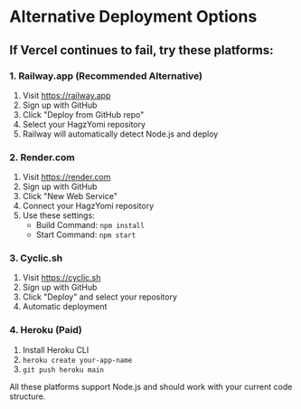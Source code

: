 # Alternative Deployment Options

## If Vercel continues to fail, try these platforms:

### 1. Railway.app (Recommended Alternative)
1. Visit https://railway.app
2. Sign up with GitHub
3. Click "Deploy from GitHub repo"
4. Select your HagzYomi repository
5. Railway will automatically detect Node.js and deploy

### 2. Render.com
1. Visit https://render.com
2. Sign up with GitHub
3. Click "New Web Service"
4. Connect your HagzYomi repository
5. Use these settings:
   - Build Command: `npm install`
   - Start Command: `npm start`

### 3. Cyclic.sh
1. Visit https://cyclic.sh
2. Sign up with GitHub
3. Click "Deploy" and select your repository
4. Automatic deployment

### 4. Heroku (Paid)
1. Install Heroku CLI
2. `heroku create your-app-name`
3. `git push heroku main`

All these platforms support Node.js and should work with your current code structure.
